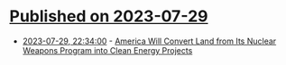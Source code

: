 # [Published on 2023-07-29](index.md)

* [2023-07-29, 22:34:00](https://hardware.slashdot.org/story/23/07/29/203227/america-will-convert-land-from-its-nuclear-weapons-program-into-clean-energy-projects?utm_source=rss1.0mainlinkanon&utm_medium=feed) - [America Will Convert Land from Its Nuclear Weapons Program into Clean Energy Projects](https://hardware.slashdot.org/story/23/07/29/203227/america-will-convert-land-from-its-nuclear-weapons-program-into-clean-energy-projects?utm_source=rss1.0mainlinkanon&utm_medium=feed)
